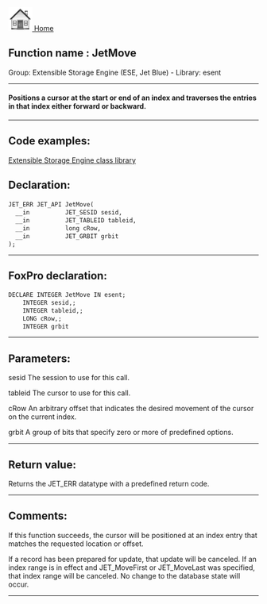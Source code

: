 [<img src="../../images/home.png"> Home ](https://github.com/VFPX/Win32API)  

## Function name : JetMove
Group: Extensible Storage Engine (ESE, Jet Blue) - Library: esent    
***  


#### Positions a cursor at the start or end of an index and traverses the entries in that index either forward or backward.
***  


## Code examples:
[Extensible Storage Engine class library](../../samples/sample_532.md)  

## Declaration:
```foxpro  
JET_ERR JET_API JetMove(
  __in          JET_SESID sesid,
  __in          JET_TABLEID tableid,
  __in          long cRow,
  __in          JET_GRBIT grbit
);  
```  
***  


## FoxPro declaration:
```foxpro  
DECLARE INTEGER JetMove IN esent;
	INTEGER sesid,;
	INTEGER tableid,;
	LONG cRow,;
	INTEGER grbit  
```  
***  


## Parameters:
sesid 
The session to use for this call.

tableid 
The cursor to use for this call.

cRow 
An arbitrary offset that indicates the desired movement of the cursor on the current index.

grbit 
A group of bits that specify zero or more of predefined options.

  
***  


## Return value:
Returns the JET_ERR datatype with a predefined return code.  
***  


## Comments:
If this function succeeds, the cursor will be positioned at an index entry that matches the requested location or offset.   
  
If a record has been prepared for update, that update will be canceled. If an index range is in effect and JET_MoveFirst or JET_MoveLast was specified, that index range will be canceled. No change to the database state will occur.   
  
***  

